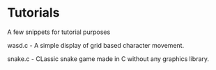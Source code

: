 # Tutorials
A few snippets for tutorial purposes

wasd.c - A simple display of grid based character movement.

snake.c - CLassic snake game made in C without any graphics library.
